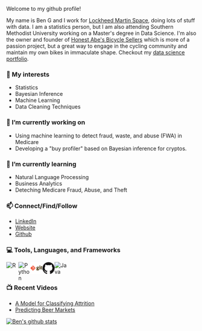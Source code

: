 Welcome to my github profile!



My name is Ben G and I work for [Lockheed Martin Space](https://www.lockheedmartin.com/en-us/capabilities/space.html), doing lots of stuff with data.
I am a statistics person, but I am also attending Southern Methodist University working on a Master's degree in Data Science.  I'm also the owner and founder of [Honest Abe's Bicycle Sellers](https://abesbikes.com/) which is more of a passion project, but a great way to engage in the cycling community and maintain my own bikes in immaculate shape. 
Checkout my [data science portfolio](https://bgoodwinsmu.github.io/index.html).

<!--
**bgoodwinSMU/bgoodwinSMU** is a ✨ _special_ ✨ 
repository because its `README.md` (this file) 
appears on your GitHub profile.

Here are some ideas to get you started:

- 🔭 I’m currently working on: Developing an easy to use and robust online scheduling and reminder tool for bicycle maintenance.
- 🌱 I’m currently learning: Machine Learning II & Quantifying the World
- 💬 Ask me about: Statistics or data analysis, or Bayesian Analysis
- 📫 How to reach me: bgoodwin(@)smu.edu
- ⚡ Fun fact: I am the owner and founder of Honest Abe's Bicycle Sellers (abesbikes.com)
-->

### 🤔 My interests

* Statistics
* Bayesian Inference
* Machine Learning
* Data Cleaning Techniques

### 🔭 I’m currently working on

* Using machine learning to detect fraud, waste, and abuse (FWA) in Medicare
* Developing a "buy profiler" based on Bayesian inference for cryptos.

### 🌱 I’m currently learning

* Natural Language Processing
* Business Analytics
* Deteching Medicare Fraud, Abuse, and Theft

### 📫 Connect/Find/Follow

* [LinkedIn](https://www.linkedin.com/in/bengoodwin143/)
* [Website](https://bgoodwinsmu.github.io/)
* [Github](https://bgoodwinsmu.github.io/)

### :computer: Tools, Languages, and Frameworks

[<img align="left" alt="R" width="32px" src="https://upload.wikimedia.org/wikipedia/commons/thumb/1/1b/R_logo.svg/512px-R_logo.svg.png" />][GitHub]
[<img align="left" alt="Python" width="32px" src="https://upload.wikimedia.org/wikipedia/commons/thumb/c/c3/Python-logo-notext.svg/200px-Python-logo-notext.svg.png" />][GitHub]
[<img align="left" alt="Git" width="32px" src="https://raw.githubusercontent.com/github/explore/80688e429a7d4ef2fca1e82350fe8e3517d3494d/topics/git/git.png" />][GitHub]
[<img align="left" alt="GitHub" width="32px" src="https://raw.githubusercontent.com/github/explore/78df643247d429f6cc873026c0622819ad797942/topics/github/github.png" />][GitHub]
[<img align="left" alt="Java" width="32px" src="https://upload.wikimedia.org/wikipedia/en/3/30/Java_programming_language_logo.svg" />][GitHub]
<br />
<br />
### :tv: Recent Videos

* [A Model for Classifying Attrition](https://www.youtube.com/watch?v=UtNPEyfNsoY)
* [Predicting Beer Markets](https://www.youtube.com/watch?v=N48Fv-QEUrQ)

[![Ben's github stats](https://github-readme-stats.vercel.app/api?username=bgoodwinSMU)](https://github.com/anuraghazra/github-readme-stats)

[GitHub]: https://github.com/bgoodwinSMU
